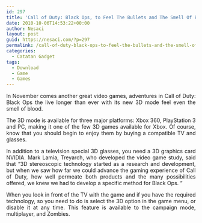```yaml
---
id: 297
title: 'Call of Duty: Black Ops, to Feel The Bullets and The Smell Of Blood'
date: 2010-10-06T14:53:22+00:00
author: Nesaci
layout: post
guid: https://nesaci.com/?p=297
permalink: /call-of-duty-black-ops-to-feel-the-bullets-and-the-smell-of-blood/
categories:
  - Catatan Gadget
tags:
  - Download
  - Game
  - Games
---
```

<p style="text-align: justify;">
  In November comes another great video games, adventures in Call of Duty: Black Ops the live longer than ever with its new 3D mode feel even the smell of blood.
</p>

<p style="text-align: justify;">
  The 3D mode is available for three major platforms: Xbox 360, PlayStation 3 and PC, making it one of the few 3D games available for Xbox. Of course, know that you should begin to enjoy them by buying a compatible TV and glasses.
</p>

<p style="text-align: justify;">
  In addition to a television special 3D glasses, you need a 3D graphics card NVIDIA. Mark Lamia, Treyarch, who developed the video game study, said that &#8220;3D stereoscopic technology started as a research and development, but when we saw how far we could advance the gaming experience of Call of Duty, how well permeate both products and the many possibilities offered, we knew we had to develop a specific method for Black Ops. &#8220;
</p>

<p style="text-align: justify;">
  When you look in front of the TV with the game and if you have the required technology, so you need to do is select the 3D option in the game menu, or disable it at any time. This feature is available to the campaign mode, multiplayer, and Zombies.
</p>